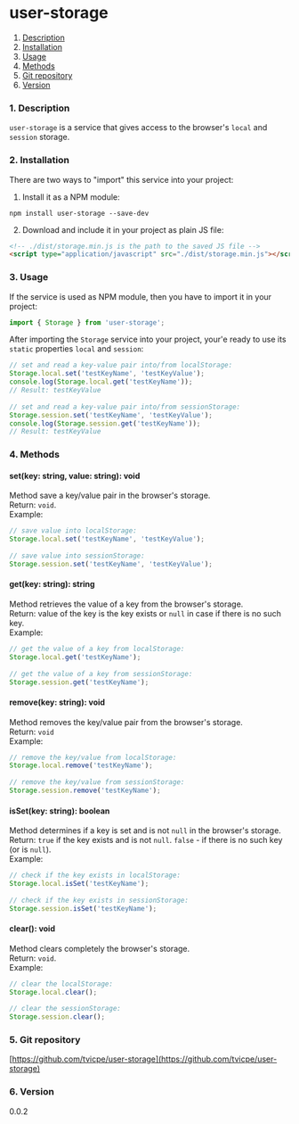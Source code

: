 user-storage
=====
1. [Description](#description)
2. [Installation](#installation)
3. [Usage](#usage)
4. [Methods](#methods)
5. [Git repository](#git)
6. [Version](#version)

### <a name="description"></a>1. Description
`user-storage` is a service that gives access to the browser's `local` and `session` storage.
  
### <a name="installation"></a>2. Installation
There are two ways to "import" this service into your project:
1. Install it as a NPM module:
```
npm install user-storage --save-dev
```
  
2. Download and include it in your project as plain JS file:
```html
<!-- ./dist/storage.min.js is the path to the saved JS file -->
<script type="application/javascript" src="./dist/storage.min.js"></script>
```
  
### <a name="usage"></a>3. Usage
If the service is used as NPM module, then you have to import it in your project:
```typescript
import { Storage } from 'user-storage';
```
  
After importing the `Storage` service into your project, your'e ready to use 
its `static` properties `local` and `session`:
```typescript
// set and read a key-value pair into/from localStorage:  
Storage.local.set('testKeyName', 'testKeyValue');  
console.log(Storage.local.get('testKeyName'));  
// Result: testKeyValue  
  
// set and read a key-value pair into/from sessionStorage:  
Storage.session.set('testKeyName', 'testKeyValue');  
console.log(Storage.session.get('testKeyName'));  
// Result: testKeyValue  
```

### <a name="methods"></a>4. Methods  
#### set(key: string, value: string): void  
Method save a key/value pair in the browser's storage.  
Return: `void`.  
Example:
```typescript
// save value into localStorage:  
Storage.local.set('testKeyName', 'testKeyValue');  
  
// save value into sessionStorage:  
Storage.session.set('testKeyName', 'testKeyValue');  
```

#### get(key: string): string  
Method retrieves the value of a key from the browser's storage.  
Return: value of the key is the key exists or `null` in case if there is no such key.  
Example:
```typescript
// get the value of a key from localStorage:  
Storage.local.get('testKeyName');  
  
// get the value of a key from sessionStorage:  
Storage.session.get('testKeyName');  
```

#### remove(key: string): void  
Method removes the key/value pair from the browser's storage.  
Return: `void`  
Example:
```typescript
// remove the key/value from localStorage:  
Storage.local.remove('testKeyName');  
  
// remove the key/value from sessionStorage:  
Storage.session.remove('testKeyName');  
```

#### isSet(key: string): boolean  
Method determines if a key is set and is not `null` in the browser's storage.  
Return: `true` if the key exists and is not `null`. `false` - if there is no such key (or is `null`).  
Example:
```typescript
// check if the key exists in localStorage:  
Storage.local.isSet('testKeyName');  
  
// check if the key exists in sessionStorage:  
Storage.session.isSet('testKeyName');  
```

#### clear(): void  
Method clears completely the browser's storage.  
Return: `void`.  
Example:
```typescript
// clear the localStorage:  
Storage.local.clear();  
  
// clear the sessionStorage:  
Storage.session.clear();  
```
  
### <a name="git"></a>5. Git repository
[https://github.com/tvicpe/user-storage](https://github.com/tvicpe/user-storage)

### <a name="version"></a>6. Version
0.0.2